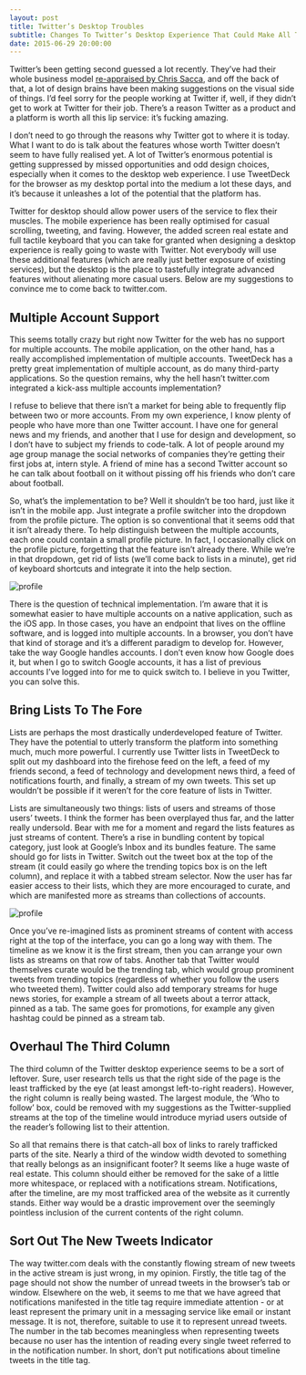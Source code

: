 ```yaml
---
layout: post
title: Twitter’s Desktop Troubles
subtitle: Changes To Twitter’s Desktop Experience That Could Make All The Difference
date: 2015-06-29 20:00:00
---
```


Twitter’s been getting second guessed a lot recently. They’ve had their whole business model [re-appraised by Chris Sacca](https://medium.com/@sacca/what-twitter-can-be-986a42419f8), and off the back of that, a lot of design brains have been making suggestions on the visual side of things. I’d feel sorry for the people working at Twitter if, well, if they didn’t get to work at Twitter for their job. There’s a reason Twitter as a product and a platform is worth all this lip service: it’s fucking amazing.

I don’t need to go through the reasons why Twitter got to where it is today. What I want to do is talk about the features whose worth Twitter doesn’t seem to have fully realised yet. A lot of Twitter’s enormous potential is getting suppressed by missed opportunities and odd design choices, especially when it comes to the desktop web experience. I use TweetDeck for the browser as my desktop portal into the medium a lot these days, and it’s because it unleashes a lot of the potential that the platform has.

Twitter for desktop should allow power users of the service to flex their muscles. The mobile experience has been really optimised for casual scrolling, tweeting, and faving. However, the added screen real estate and full tactile keyboard that you can take for granted when designing a desktop experience is really going to waste with Twitter. Not everybody will use these additional features (which are really just better exposure of existing services), but the desktop is the place to tastefully integrate advanced features without alienating more casual users. Below are my suggestions to convince me to come back to twitter.com.

## Multiple Account Support
This seems totally crazy but right now Twitter for the web has no support for multiple accounts. The mobile application, on the other hand, has a really accomplished implementation of multiple accounts. TweetDeck has a pretty great implementation of multiple account, as do many third-party applications. So the question remains, why the hell hasn’t twitter.com integrated a kick-ass multiple accounts implementation?

I refuse to believe that there isn’t a market for being able to frequently flip between two or more accounts. From my own experience, I know plenty of people who have more than one Twitter account. I have one for general news and my friends, and another that I use for design and development, so I don’t have to subject my friends to code-talk. A lot of people around my age group manage the social networks of companies they’re getting their first jobs at, intern style. A friend of mine has a second Twitter account so he can talk about football on it without pissing off his friends who don’t care about football.

So, what’s the implementation to be? Well it shouldn’t be too hard, just like it isn’t in the mobile app. Just integrate a profile switcher into the dropdown from the profile picture. The option is so conventional that it seems odd that it isn’t already there. To help distinguish between the multiple accounts, each one could contain a small profile picture. In fact, I occasionally click on the profile picture, forgetting that the feature isn’t already there. While we’re in that dropdown, get rid of lists (we’ll come back to lists in a minute), get rid of keyboard shortcuts and integrate it into the help section.

<p><img src="{{ site.url }}/images/posts/twitter/profiles.png" alt="profile"></p>

There is the question of technical implementation. I’m aware that it is somewhat easier to have multiple accounts on a native application, such as the iOS app. In those cases, you have an endpoint that lives on the offline software, and is logged into multiple accounts. In a browser, you don’t have that kind of storage and it’s a different paradigm to develop for. However, take the way Google handles accounts. I don’t even know how Google does it, but when I go to switch Google accounts, it has a list of previous accounts I’ve logged into for me to quick switch to. I believe in you Twitter, you can solve this.

## Bring Lists To The Fore
Lists are perhaps the most drastically underdeveloped feature of Twitter. They have the potential to utterly transform the platform into something much, much more powerful. I currently use Twitter lists in TweetDeck to split out my dashboard into the firehose feed on the left, a feed of my friends second, a feed of technology and development news third, a feed of notifications fourth, and finally, a stream of my own tweets. This set up wouldn’t be possible if it weren’t for the core feature of lists in Twitter.

Lists are simultaneously two things: lists of users and streams of those users’ tweets. I think the former has been overplayed thus far, and the latter really undersold. Bear with me for a moment and regard the lists features as just streams of content.  There’s a rise in bundling content by topical category, just look at Google’s Inbox and its bundles feature. The same should go for lists in Twitter. Switch out the tweet box at the top of the stream (it could easily go where the trending topics box is on the left column), and replace it with a tabbed stream selector. Now the user has far easier access to their lists, which they are more encouraged to curate, and which are manifested more as streams than collections of accounts.

<p><img src="{{ site.url }}/images/posts/twitter/streams.png" alt="profile"></p>

Once you’ve re-imagined lists as prominent streams of content with access right at the top of the interface, you can go a long way with them. The timeline as we know it is the first stream, then you can arrange your own lists as streams on that row of tabs. Another tab that Twitter would themselves curate would be the trending tab, which would group prominent tweets from trending topics (regardless of whether you follow the users who tweeted them). Twitter could also add temporary streams for huge news stories, for example a stream of all tweets about a terror attack, pinned as a tab. The same goes for promotions, for example any given hashtag could be pinned as a stream tab.

## Overhaul The Third Column
The third column of the Twitter desktop experience seems to be a sort of leftover. Sure, user research tells us that the right side of the page is the least trafficked by the eye (at least amongst left-to-right readers). However, the right column is really being wasted. The largest module, the ‘Who to follow’ box, could be removed with my suggestions as the Twitter-supplied streams at the top of the timeline would introduce myriad users outside of the reader’s following list to their attention.

So all that remains there is that catch-all box of links to rarely trafficked parts of the site. Nearly a third of the window width devoted to something that really belongs as an insignificant footer? It seems like a huge waste of real estate. This column should either be removed for the sake of a little more whitespace, or replaced with a notifications stream. Notifications, after the timeline, are my most trafficked area of the website as it currently stands. Either way would be a drastic improvement over the seemingly pointless inclusion of the current contents of the right column.

## Sort Out The New Tweets Indicator
The way twitter.com deals with the constantly flowing stream of new tweets in the active stream is just wrong, in my opinion. Firstly, the title tag of the page should not show the number of unread tweets in the browser’s tab or window. Elsewhere on the web, it seems to me that we have agreed that notifications manifested in the title tag require immediate attention - or at least represent the primary unit in a messaging service like email or instant message. It is not, therefore, suitable to use it to represent unread tweets. The number in the tab becomes meaningless when representing tweets because no user has the intention of reading every single tweet referred to in the notification number. In short, don’t put notifications about timeline tweets in the title tag.
